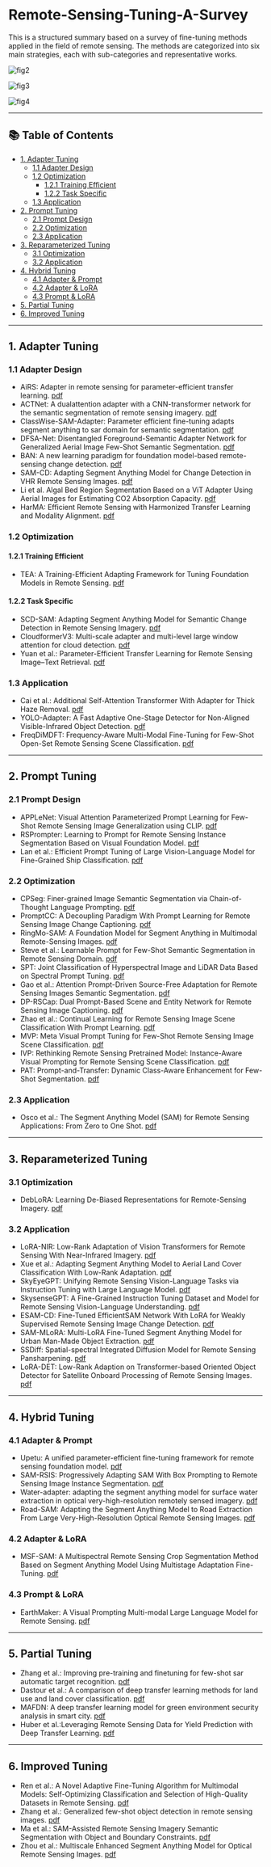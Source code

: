 # Remote-Sensing-Tuning-A-Survey


This is a structured summary based on a survey of fine-tuning methods applied in the field of remote sensing. The methods are categorized into six main strategies, each with sub-categories and representative works.

![fig2](imgs/fig2.png)

![fig3](imgs/fig3.png)

![fig4](imgs/fig4.png)

---

## 📚 Table of Contents

- [1. Adapter Tuning](#1-adapter-tuning)
  - [1.1 Adapter Design](#11-adapter-design)
  - [1.2 Optimization](#12-optimization)
    - [1.2.1 Training Efficient](#121-training-efficient)
    - [1.2.2 Task Specific](#122-task-specific)
  - [1.3 Application](#13-application)
- [2. Prompt Tuning](#2-prompt-tuning)
  - [2.1 Prompt Design](#21-prompt-design)
  - [2.2 Optimization](#22-optimization)
  - [2.3 Application](#23-application)
- [3. Reparameterized Tuning](#3-reparameterized-tuning)
  - [3.1 Optimization](#31-optimization)
  - [3.2 Application](#32-application)
- [4. Hybrid Tuning](#4-hybrid-tuning)
  - [4.1 Adapter & Prompt](#41-adapter--prompt)
  - [4.2 Adapter & LoRA](#42-adapter--lora)
  - [4.3 Prompt & LoRA](#43-prompt--lora)
- [5. Partial Tuning](#5-partial-tuning)
- [6. Improved Tuning](#6-improved-tuning)

---

## 1. Adapter Tuning

### 1.1 Adapter Design

- AiRS: Adapter in remote sensing for parameter-efficient transfer learning. [pdf](https://ieeexplore.ieee.org/abstract/document/10385180) 
- ACTNet: A dualattention adapter with a CNN-transformer network for the semantic segmentation of remote sensing imagery. [pdf](https://www.mdpi.com/2072-4292/15/9/2363) 
- ClassWise-SAM-Adapter: Parameter efficient fine-tuning adapts segment anything to sar domain for semantic segmentation. [pdf](https://arxiv.org/abs/2401.02326)  
- DFSA-Net: Disentangled Foreground-Semantic Adapter Network for Generalized Aerial Image Few-Shot Semantic Segmentation. [pdf](https://ieeexplore.ieee.org/abstract/document/10689362)  
- BAN: A new learning paradigm for foundation model-based remote-sensing change detection. [pdf](https://ieeexplore.ieee.org/abstract/document/10438490) 
- SAM-CD: Adapting Segment Anything Model for Change Detection in VHR Remote Sensing Images. [pdf](https://ieeexplore.ieee.org/abstract/document/10443350) 
- Li et al. Algal Bed Region Segmentation Based on a ViT Adapter Using Aerial Images for Estimating CO2 Absorption Capacity. [pdf](https://ui.adsabs.harvard.edu/abs/2024RemS...16.1742L/abstract)  
- HarMA: Efficient Remote Sensing with Harmonized Transfer Learning and Modality Alignment. [pdf](https://arxiv.org/abs/2404.18253)   

### 1.2 Optimization

#### 1.2.1 Training Efficient

- TEA: A Training-Efficient Adapting Framework for Tuning Foundation Models in Remote Sensing. [pdf](https://ieeexplore.ieee.org/document/10740309)  

#### 1.2.2 Task Specific

- SCD-SAM: Adapting Segment Anything Model for Semantic Change Detection in Remote Sensing Imagery. [pdf](https://ieeexplore.ieee.org/document/10543161) 
- CloudformerV3: Multi-scale adapter and multi-level large window attention for cloud detection. [pdf](https://www.mdpi.com/2076-3417/13/23/12857)  
- Yuan et al.: Parameter-Efficient Transfer Learning for Remote Sensing Image–Text Retrieval. [pdf](https://arxiv.org/pdf/2308.12509)  

### 1.3 Application

- Cai et al.: Additional Self-Attention Transformer With Adapter for Thick Haze Removal. [pdf](https://ieeexplore.ieee.org/abstract/document/10443626)  
- YOLO-Adapter: A Fast Adaptive One-Stage Detector for Non-Aligned Visible-Infrared Object Detection. [pdf](https://ieeexplore.ieee.org/abstract/document/10508329) 
- FreqDiMDFT: Frequency-Aware Multi-Modal Fine-Tuning for Few-Shot Open-Set Remote Sensing Scene Classification. [pdf](https://ieeexplore.ieee.org/abstract/document/10461100)   

---

## 2. Prompt Tuning

### 2.1 Prompt Design

- APPLeNet: Visual Attention Parameterized Prompt Learning for Few-Shot Remote Sensing Image Generalization using CLIP. [pdf](https://openaccess.thecvf.com/content/CVPR2023W/EarthVision/html/Jha_APPLeNet_Visual_Attention_Parameterized_Prompt_Learning_for_Few-Shot_Remote_Sensing_CVPRW_2023_paper.html)   
- RSPrompter: Learning to Prompt for Remote Sensing Instance Segmentation Based on Visual Foundation Model. [pdf](https://ieeexplore.ieee.org/abstract/document/10409216)  
- Lan et al.: Efficient Prompt Tuning of Large Vision-Language Model for Fine-Grained Ship Classification. [pdf](https://arxiv.org/abs/2403.08271)  

### 2.2 Optimization

- CPSeg: Finer-grained Image Semantic Segmentation via Chain-of-Thought Language Prompting. [pdf](https://openaccess.thecvf.com/content/WACV2024/html/Li_CPSeg_Finer-Grained_Image_Semantic_Segmentation_via_Chain-of-Thought_Language_Prompting_WACV_2024_paper.html)  
- PromptCC: A Decoupling Paradigm With Prompt Learning for Remote Sensing Image Change Captioning. [pdf](https://ieeexplore.ieee.org/abstract/document/10271701)  
- RingMo-SAM: A Foundation Model for Segment Anything in Multimodal Remote-Sensing Images. [pdf](https://ieeexplore.ieee.org/abstract/document/10315957)  
- Steve et al.: Learnable Prompt for Few-Shot Semantic Segmentation in Remote Sensing Domain. [pdf](https://openaccess.thecvf.com/content/CVPR2024W/L3D-IVU/html/Immanuel_Learnable_Prompt_for_Few-Shot_Semantic_Segmentation_in_Remote_Sensing_Domain_CVPRW_2024_paper.html)  
- SPT: Joint Classification of Hyperspectral Image and LiDAR Data Based on Spectral Prompt Tuning. [pdf](https://ieeexplore.ieee.org/abstract/document/10568205)  
- Gao et al.: Attention Prompt-Driven Source-Free Adaptation for Remote Sensing Images Semantic Segmentation. [pdf](https://ieeexplore.ieee.org/abstract/document/10583928)  
- DP-RSCap: Dual Prompt-Based Scene and Entity Network for Remote Sensing Image Captioning. [pdf](https://ieeexplore.ieee.org/abstract/document/10641565)   
- Zhao et al.: Continual Learning for Remote Sensing Image Scene Classification With Prompt Learning. [pdf](https://ieeexplore.ieee.org/abstract/document/10304174)  
- MVP: Meta Visual Prompt Tuning for Few-Shot Remote Sensing Image Scene Classification. [pdf](https://ieeexplore.ieee.org/abstract/document/10416176)  
- IVP: Rethinking Remote Sensing Pretrained Model: Instance-Aware Visual Prompting for Remote Sensing Scene Classification. [pdf](https://ieeexplore.ieee.org/abstract/document/10328642)  
- PAT: Prompt-and-Transfer: Dynamic Class-Aware Enhancement for Few-Shot Segmentation. [pdf](https://ieeexplore.ieee.org/abstract/document/10681253)   

### 2.3 Application

- Osco et al.: The Segment Anything Model (SAM) for Remote Sensing Applications: From Zero to One Shot. [pdf](https://www.sciencedirect.com/science/article/pii/S1569843223003643)   

---

## 3. Reparameterized Tuning

### 3.1 Optimization

- DebLoRA: Learning De-Biased Representations for Remote-Sensing Imagery. [pdf](https://arxiv.org/pdf/2410.04546)   

### 3.2 Application

- LoRA-NIR: Low-Rank Adaptation of Vision Transformers for Remote Sensing With Near-Infrared Imagery. [pdf](https://ieeexplore.ieee.org/abstract/document/10646393)  
- Xue et al.: Adapting Segment Anything Model to Aerial Land Cover Classification With Low-Rank Adaptation. [pdf](https://ieeexplore.ieee.org/abstract/document/10412208)  
- SkyEyeGPT: Unifying Remote Sensing Vision-Language Tasks via Instruction Tuning with Large Language Model. [pdf](https://arxiv.org/abs/2401.09712)  
- SkysenseGPT: A Fine-Grained Instruction Tuning Dataset and Model for Remote Sensing Vision-Language Understanding. [pdf](https://arxiv.org/abs/2406.10100)  
- ESAM-CD: Fine-Tuned EfficientSAM Network With LoRA for Weakly Supervised Remote Sensing Image Change Detection. [pdf](https://ieeexplore.ieee.org/abstract/document/10700770)  
- SAM-MLoRA: Multi-LoRA Fine-Tuned Segment Anything Model for Urban Man-Made Object Extraction. [pdf](https://ieeexplore.ieee.org/abstract/document/10637992)   
- SSDiff: Spatial-spectral Integrated Diffusion Model for Remote Sensing Pansharpening. [pdf](https://arxiv.org/pdf/2404.11537)  
- LoRA-DET: Low-Rank Adaption on Transformer-based Oriented Object Detector for Satellite Onboard Processing of Remote Sensing Images. [pdf](https://arxiv.org/abs/2406.02385)  

---

## 4. Hybrid Tuning

### 4.1 Adapter & Prompt

- Upetu:  A unified parameter-efficient fine-tuning framework for remote sensing foundation model. [pdf](https://ieeexplore.ieee.org/abstract/document/10485462)  
- SAM-RSIS: Progressively Adapting SAM With Box Prompting to Remote Sensing Image Instance Segmentation. [pdf](https://ieeexplore.ieee.org/abstract/document/10680168)  
- Water-adapter: adapting the segment anything model for surface water extraction in optical very-high-resolution remotely sensed imagery. [pdf](https://www.tandfonline.com/doi/abs/10.1080/2150704X.2024.2411067)   
- Road-SAM: Adapting the Segment Anything Model to Road Extraction From Large Very-High-Resolution Optical Remote Sensing Images. [pdf](https://ieeexplore.ieee.org/abstract/document/10613866)    

### 4.2 Adapter & LoRA

- MSF-SAM: A Multispectral Remote Sensing Crop Segmentation Method Based on Segment Anything Model Using Multistage Adaptation Fine-Tuning. [pdf](https://ieeexplore.ieee.org/abstract/document/10551868)  

### 4.3 Prompt & LoRA

- EarthMaker: A Visual Prompting Multi-modal Large Language Model for Remote Sensing. [pdf](https://arxiv.org/pdf/2407.13596)   

---

## 5. Partial Tuning

- Zhang et al.: Improving pre-training and finetuning for few-shot sar automatic target recognition. [pdf](https://www.mdpi.com/2072-4292/15/6/1709)  
- Dastour et al.:  A comparison of deep transfer learning methods for land use and land cover classification. [pdf](https://www.mdpi.com/2071-1050/15/10/7854)  
- MAFDN: A deep transfer learning model for green environment security analysis in smart city. [pdf](https://www.sciencedirect.com/science/article/pii/S1319157824000107)  
- Huber et al.:Leveraging Remote Sensing Data for Yield Prediction with Deep Transfer Learning. [pdf](https://www.mdpi.com/1424-8220/24/3/770)  

---

## 6. Improved Tuning

- Ren et al.: A Novel Adaptive Fine-Tuning Algorithm for Multimodal Models: Self-Optimizing Classification and Selection of High-Quality Datasets in Remote Sensing. [pdf](https://arxiv.org/abs/2409.13345)  
- Zhang et al.: Generalized few-shot object detection in remote sensing images. [pdf](https://www.sciencedirect.com/science/article/pii/S0924271622003197)   
- Ma et al.: SAM-Assisted Remote Sensing Imagery Semantic Segmentation with Object and Boundary Constraints. [pdf](https://arxiv.org/pdf/2312.02464)     
- Zhou et al.: Multiscale Enhanced Segment Anything Model for Optical Remote Sensing Images. [pdf](https://ieeexplore.ieee.org/abstract/document/10522788) 
